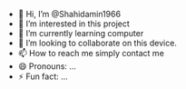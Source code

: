 - 👋 Hi, I’m @Shahidamin1966
- 👀 I’m interested in this project 
- 🌱 I’m currently learning computer 
- 💞️ I’m looking to collaborate on this device.
- 📫 How to reach me simply contact me 
- 😄 Pronouns: ...
- ⚡ Fun fact: ...

<!---
Shahidamin1966/Shahidamin1966 is a ✨ special ✨ repository because its `README.md` (this file) appears on your GitHub profile.
You can click the Preview link to take a look at your changes.
--->
